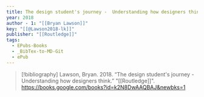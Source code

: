 ```yaml
---
title: The design student's journey -  Understanding how designers think
year: 2018
author - 1: "[[Bryan Lawson]]"
key: "[[@Lawson2018-lk]]"
publisher: "[[Routledge]]"
tags:
  - EPubs-Books
  - _BibTex-to-MD-Git
  - ePub
---
```


> [!bibliography]
> Lawson, Bryan. 2018. “The design student's journey -  Understanding how designers think.” "[[Routledge]]". https://books.google.com/books?id=k2N8DwAAQBAJ&newbks=1